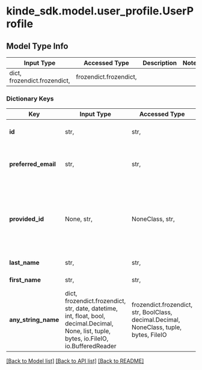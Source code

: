 # kinde_sdk.model.user_profile.UserProfile

## Model Type Info
Input Type | Accessed Type | Description | Notes
------------ | ------------- | ------------- | -------------
dict, frozendict.frozendict,  | frozendict.frozendict,  |  |

### Dictionary Keys
Key | Input Type | Accessed Type | Description | Notes
------------ | ------------- | ------------- | ------------- | -------------
**id** | str,  | str,  | Unique id of the user in Kinde | [optional]
**preferred_email** | str,  | str,  | Default email address of the user in Kinde | [optional]
**provided_id** | None, str,  | NoneClass, str,  | Value of the user&#x27;s id in a third-party system when the user is imported into Kinde | [optional]
**last_name** | str,  | str,  | User&#x27;s last name | [optional]
**first_name** | str,  | str,  | User&#x27;s first name | [optional]
**any_string_name** | dict, frozendict.frozendict, str, date, datetime, int, float, bool, decimal.Decimal, None, list, tuple, bytes, io.FileIO, io.BufferedReader | frozendict.frozendict, str, BoolClass, decimal.Decimal, NoneClass, tuple, bytes, FileIO | any string name can be used but the value must be the correct type | [optional]

[[Back to Model list]](../../README.md#documentation-for-models) [[Back to API list]](../../README.md#documentation-for-api-endpoints) [[Back to README]](../../README.md)
